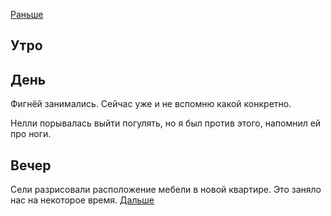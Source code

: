 [Раньше](2021.02.13.md)  
## Утро
## День
Фигнёй занимались. Сейчас уже и не вспомню какой конкретно.

Нелли порывалась выйти погулять, но я был против этого, напомнил ей про ноги.
## Вечер
Сели разрисовали расположение мебели в новой квартире. Это заняло нас на некоторое время.
[Дальше](2021.02.15.md)

